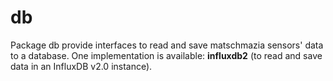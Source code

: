 # db

Package db provide interfaces to read and save matschmazia sensors' data to a database.
One implementation is available: **influxdb2** (to read and save data in an InfluxDB v2.0 instance).

